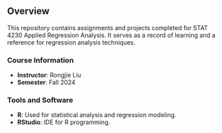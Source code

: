 ## Overview
This repository contains assignments and projects completed for STAT 4230 Applied Regression Analysis. It serves as a record of learning and a reference for regression analysis techniques.

### Course Information
- **Instructor**: Rongjie Liu
- **Semester**: Fall 2024

### Tools and Software
- **R**: Used for statistical analysis and regression modeling.
- **RStudio**: IDE for R programming.
